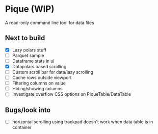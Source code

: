 # Pique (WIP)

A read-only command line tool for data files

## Next to build

-   [x] Lazy polars stuff
-   [ ] Parquet sample
-   [ ] Dataframe stats in ui
-   [x] Datapolars based scrolling
-   [ ] Custom scroll bar for data/lazy scrolling
-   [ ] Cache rows outside viewport
-   [ ] Filtering columns on value
-   [ ] Hiding/showing columns
-   [ ] Investigate overflow CSS options on PiqueTable/DataTable

## Bugs/look into

-   [ ] horizontal scrolling using trackpad doesn't work when data table is in container

